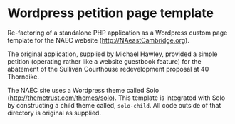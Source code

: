 # Wordpress petition page template

Re-factoring of a standalone PHP application as a Wordpress custom page
template for the NAEC website (http://NAeastCambridge.org).

The original application, supplied by Michael Hawley, provided a simple
petition (operating rather like a website guestbook feature) for the abatement
of the Sullivan Courthouse redevelopment proposal at 40 Thorndike.

The NAEC site uses a Wordpress theme called Solo
(http://themetrust.com/themes/solo). This template is integrated with Solo by
constructing a child theme called, `solo-child`. All code outside of that
directory is original as supplied.

